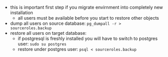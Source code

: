 * this is important first step if you migrate envirnment into completely new installation
  * all users must be available before you start to restore other objects
* dump all users on source database: `pg_dumpall -r > sourceroles.backup`
* restore all users on target database:
  * if postgresql is freshly installed you will have to switch to postgres user: `sudo su postgres`
  * restore under postgres user: `psql < sourceroles.backup`
